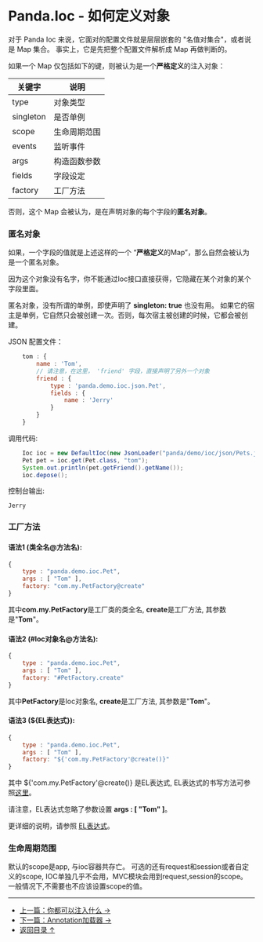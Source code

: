 Panda.Ioc - 如何定义对象
========================

对于 Panda Ioc 来说，它面对的配置文件就是层层嵌套的 "名值对集合"，或者说是 Map 集合。 
事实上，它是先把整个配置文件解析成 Map 再做判断的。

如果一个 Map 仅包括如下的键，则被认为是一个**严格定义**的注入对象：

 | 关键字 | 说明 |
 |-----------|------|
 | type      | 对象类型 |
 | singleton | 是否单例 |
 | scope     | 生命周期范围 |
 | events    | 监听事件 |
 | args      | 构造函数参数 |
 | fields    | 字段设定 |
 | factory   | 工厂方法 |

否则，这个 Map 会被认为，是在声明对象的每个字段的**匿名对象**。

### 匿名对象
如果，一个字段的值就是上述这样的一个 “**严格定义**的Map”，那么自然会被认为是一个匿名对象。

因为这个对象没有名字，你不能通过Ioc接口直接获得，它隐藏在某个对象的某个字段里面。

匿名对象，没有所谓的单例，即使声明了 **singleton: true** 也没有用。
如果它的宿主是单例，它自然只会被创建一次。否则，每次宿主被创建的时候，它都会被创建。

JSON 配置文件：
```JavaScript
	tom : {
		name : 'Tom',
		// 请注意，在这里， 'friend' 字段，直接声明了另外一个对象
		friend : {
			type : 'panda.demo.ioc.json.Pet',
			fields : {
				name : 'Jerry'
			}
		}
	}
```

调用代码:
```Java
	Ioc ioc = new DefaultIoc(new JsonLoader("panda/demo/ioc/json/Pets.json"));
	Pet pet = ioc.get(Pet.class, "tom");
	System.out.println(pet.getFriend().getName());
	ioc.depose();
```

控制台输出:

	Jerry


### 工厂方法
#### 语法1 (类全名@方法名):
```JavaScript
{
	type : "panda.demo.ioc.Pet",
	args : [ "Tom" ],
	factory: "com.my.PetFactory@create"
}
```
其中**com.my.PetFactory**是工厂类的类全名, **create**是工厂方法, 其参数是"**Tom**"。


#### 语法2 (#Ioc对象名@方法名):
```JavaScript
{
	type : "panda.demo.ioc.Pet",
	args : [ "Tom" ],
	factory: "#PetFactory.create"
}
```
其中**PetFactory**是Ioc对象名, **create**是工厂方法, 其参数是"**Tom**"。


#### 语法3 (${EL表达式}):
```JavaScript
{
	type : "panda.demo.ioc.Pet",
	args : [ "Tom" ],
	factory: "${'com.my.PetFactory'@create()}"
}
```
其中 ${'com.my.PetFactory'@create()} 是EL表达式, EL表达式的书写方法可参照[这里](inject_zh.md#el表达式)。

请注意，EL表达式忽略了参数设置 **args : [ "Tom" ]**。

更详细的说明，请参照 [EL表达式](../core/el_zh.md)。


### 生命周期范围
默认的scope是app, 与ioc容器共存亡。
可选的还有request和session或者自定义的scope, IOC单独几乎不会用，MVC模块会用到request,session的scope。
一般情况下,不需要也不应该设置scope的值。


---

 - [上一篇：你都可以注入什么 →](inject_zh.md)
 - [下一篇：Annotation加载器 →](annotation_zh.md)
 - [返回目录 ↑](ioc_zh.md#文档目录)
